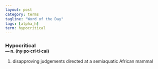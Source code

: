 ```yaml
---
layout: post
category: terms
tagline: "Word of the Day"
tags: [alpha_h]
term: hypocritical
---
```


<h3>Hypocritical<br/> <small>&mdash; n. (hy<span>&middot;</span>po<span>&middot;</span>cri<span>&middot;</span>ti<span>&middot;</span>cal)</small></h3>
<p><ol><li>disapproving judgements directed at a semiaquatic African mammal</li>
</ol></p>
